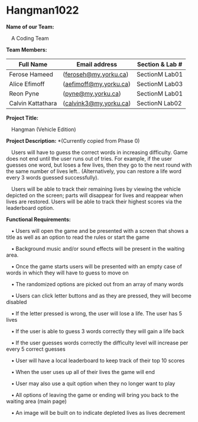 # Hangman1022

**Name of our Team:**

 &emsp;A Coding Team 
 

**Team Members:**

  | Full Name | Email address | Section & Lab # |
  | ------------- | ----------------------| -------------- |
  | Ferose Hameed | (feroseh@my.yorku.ca) | SectionM Lab01 |	
  | Alice Efimoff | (aefimoff@my.yorku.ca) | SectionM Lab03 |
  | Reon Pyne | (pyne@my.yorku.ca) | SectionM Lab01 |
  | Calvin Kattathara | (calvink3@my.yorku.ca) | SectionN Lab02 |
  

**Project Title:**

&emsp;Hangman (Vehicle Edition)


**Project Description:** *(Currently copied from Phase 0)

&emsp;Users will have to guess the correct words in increasing difficulty. Game does not end until the user runs out of tries. For example, if the user guesses one word, but loses a few lives, then they go to the next round with the same number of lives left.. (Alternatively, you can restore a life word every 3 words guessed successfully).

&emsp;Users will be able to track their remaining lives by viewing the vehicle depicted on the screen; parts will disappear for lives and reappear when lives are restored. Users will be able to track their highest scores via the leaderboard option.

**Functional Requirements:**

&emsp;•	Users will open the game and be presented with a screen that shows a title as well as an option to read the rules or start the game 

&emsp;•	Background music and/or sound effects will be present in the waiting area. 

&emsp;•	Once the game starts users will be presented with an empty case of words in which they will have to guess to move on

&emsp;•	The randomized options are picked out from an array of many words 

&emsp;•	Users can click letter buttons and as they are pressed, they will become disabled

&emsp;•	If the letter pressed is wrong, the user will lose a life. The user has 5 lives

&emsp;•	If the user is able to guess 3 words correctly they will gain a life back

&emsp;•	If the user guesses words correctly the difficulty level will increase per every 5 correct guesses 

&emsp;•	User will have a local leaderboard to keep track of their top 10 scores

&emsp;•	When the user uses up all of their lives the game will end 

&emsp;•	User may also use a quit option when they no longer want to play 

&emsp;•	All options of leaving the game or ending will bring you back to the waiting area (main page)

&emsp;• An image will be built on to indicate depleted lives as lives decrement
